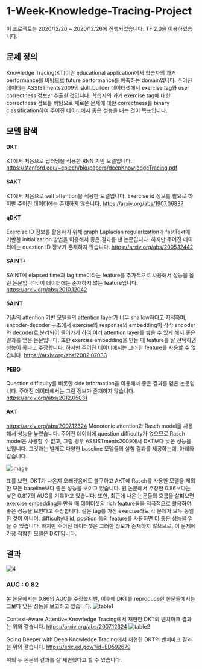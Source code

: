 # 1-Week-Knowledge-Tracing-Project
이 프로젝트는 2020/12/20 ~ 2020/12/26에 진행되었습니다. TF 2.0을 이용하였습니다. 
## 문제 정의
Knowledge Tracing(KT)이란 educational application에서 학습자의 과거 performance를 바탕으로 future performance를 예측하는 domain입니다. 주어진 데이터는 ASSISTments2009의 skill_builder 데이터셋에서 exercise tag와 user correctness 정보만 추출한 것입니다. 학습자의 과거 exercise tag에 대한 correctness 정보를 바탕으로 새로운 문제에 대한 correctness를 binary classification하여 주어진 데이터에서 좋은 성능을 내는 것이 목표입니다.

## 모델 탐색

#### DKT
KT에서 처음으로 딥러닝을 적용한 RNN 기반 모델입니다. 
https://stanford.edu/~cpiech/bio/papers/deepKnowledgeTracing.pdf
#### SAKT
KT에서 처음으로 self attention을 적용한 모델입니다. Exercise id 정보를 필요로 하지만 주어진 데이터에는 존재하지 않습니다.
https://arxiv.org/abs/1907.06837
#### qDKT
Exercise ID 정보를 활용하기 위해 graph Laplacian regularization과 fastText에 기반한 initialization 방법을 이용해서 좋은 결과를 낸 논문입니다. 하지만 주어진 데이터에는 question ID 정보가 존재하지 않습니다.
https://arxiv.org/abs/2005.12442
#### SAINT+
SAINT에 elapsed time과 lag time이라는 feature를 추가적으로 사용해서 성능을 올린 논문입니다. 이 데이터에는 존재하지 않는 feature입니다.
https://arxiv.org/abs/2010.12042
#### SAINT
기존의 attention 기반 모델들의 attention layer가 너무 shallow하다고 지적하며, encoder-decoder 구조에서 exercise와 response의 embedding이 각각 encoder와 decoder로 분리되어 들어가게 하여 여러 attention layer를 쌓을 수 있게 해서 좋은 결과를 얻은 논문입니다. 또한 exercise embedding을 만들 때 feature를 잘 선택하면 성능이 좋다고 주장합니다. 하지만 주어진 데이터에서는 그러한 feature를 사용할 수 없습니다.
https://arxiv.org/abs/2002.07033
#### PEBG
Question difficulty를 비롯한 side information을 이용해서 좋은 결과를 얻은 논문입니다. 주어진 데이터에서는 그런 정보가 존재하지 않습니다.
https://arxiv.org/abs/2012.05031
#### AKT
https://arxiv.org/abs/2007.12324
Monotonic attention과 Rasch model을 사용해서 성능을 높였습니다. 주어진 데이터에 question difficulty가 없으므로 Rasch model은 사용할 수 없고, 그럴 경우 ASSISTments2009에서 DKT보다 낮은 성능을 보입니다. 그것과는 별개로 다양한 baseline 모델들의 실험 결과를 제공하는데, 아래와 같습니다.


![image](https://user-images.githubusercontent.com/71681194/102733002-7b17d880-437f-11eb-8dd3-0d14a99a9c21.png)


표를 보면, DKT가 나온지 오래됐음에도 불구하고 AKT에 Rasch를 사용한 모델을 제외한 모든 baseline보다 좋은 성능을 보이고 있습니다. 원 논문에서 주장한 0.86보다는 낮은 0.817의 AUC를 기록하고 있습니다. 또한, 최근에 나온 논문들의 흐름을 살펴보면 exercise embedding을 만들 때 데이터셋의 rich feature들을 적극적으로 활용하여 좋은 성능을 보인다고 주장합니다. 같은 tag를 가진 exercise라도 각 문제가 모두 동일한 것이 아니며, difficulty나 id, position 등의 feature를 사용하면 더 좋은 성능을 얻을 수 있습니다. 하지만 주어진 데이터셋은 그러한 정보가 존재하지 않으므로, 이 문제에 가장 적합한 모델은 DKT입니다.

## 결과
![4](https://user-images.githubusercontent.com/71681194/103141375-d1e23100-4736-11eb-94be-02a0168f60c3.JPG)
### AUC : 0.82
본 논문에서는 0.86의 AUC를 주장했지만, 이후에 DKT를 reproduce한 논문들에서는 그보다 낮은 성능을 보고하고 있습니다.
![table1](https://user-images.githubusercontent.com/71681194/103141412-503ed300-4737-11eb-919b-1c82cee405a4.png)

Context-Aware Attentive Knowledge Tracing에서 재현한 DKT의 벤치마크 결과는 위와 같습니다.
https://arxiv.org/abs/2007.12324
![table2](https://user-images.githubusercontent.com/71681194/103141419-6f3d6500-4737-11eb-9cb4-6fc20c233cd6.png)

Going Deeper with Deep Knowledge Tracing에서 재현한 DKT의 벤치마크 결과는 위와 같습니다.
https://eric.ed.gov/?id=ED592679

위의 두 논문의 결과를 잘 재현했다고 할 수 있습니다.
